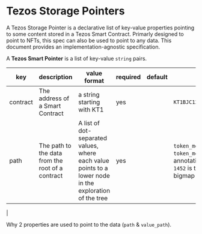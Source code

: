 Tezos Storage Pointers
======================

A Tezos Storage Pointer is a declarative list of key-value properties pointing to some content stored in a Tezos Smart Contract. Primarly designed to point to NFTs, this spec can also be used to point to any data. This document provides an implementation-agnostic specification.

A **Tezos Smart Pointer** is a list of key-value `string` pairs.

| key | description | value format | required | default | example |
| --- | ----------- | ------------ | -------- | ------- | ------- |
| contract | The address of a Smart Contract | a string starting with KT1 | yes | | `KT1BJC12dG17CVvPKJ1VYaNnaT5mzfnUTwXv` |
| path | The path to the data from the root of a contract | A list of dot-separated values, where each value points to a lower node in the exploration of the tree | yes | | `token_metadata::1452` where `token_metadata` is the bigmap annotation name in the storage and `1452` is the key of the data in the bigmap |
|


Why 2 properties are used to point to the data (`path` & `value_path`). 